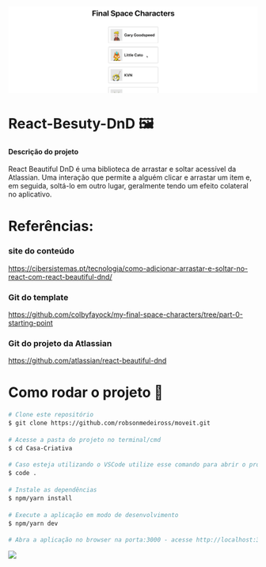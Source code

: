 ![Banner - React-Beauty-DnD](https://github.com/robsonmedeiross/Assets-git/blob/main/drag-items-revert-state-1.gif)

React-Besuty-DnD 🖼️
=================

#### Descrição do projeto

React Beautiful DnD é uma biblioteca de arrastar e soltar acessível da Atlassian. Uma interação que permite a alguém clicar e arrastar um item e, em seguida, soltá-lo em outro lugar, geralmente tendo um efeito colateral no aplicativo.


# Referências:
### site do conteúdo
https://cibersistemas.pt/tecnologia/como-adicionar-arrastar-e-soltar-no-react-com-react-beautiful-dnd/
### Git do template
https://github.com/colbyfayock/my-final-space-characters/tree/part-0-starting-point
### Git do projeto da Atlassian
https://github.com/atlassian/react-beautiful-dnd


Como rodar o projeto 
🚀
=================

```bash
# Clone este repositório
$ git clone https://github.com/robsonmedeiross/moveit.git

# Acesse a pasta do projeto no terminal/cmd
$ cd Casa-Criativa

# Caso esteja utilizando o VSCode utilize esse comando para abrir o projeto no editor.
$ code .

# Instale as dependências
$ npm/yarn install

# Execute a aplicação em modo de desenvolvimento
$ npm/yarn dev

# Abra a aplicação no browser na porta:3000 - acesse http://localhost:3000
```

[<img src="https://img.shields.io/badge/LICENSE-MIT-green" />](https://github.com/robsonmedeiross/moveit/blob/main/LICENSE)
